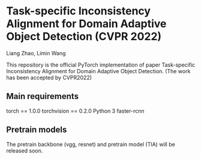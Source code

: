 # Task-specific Inconsistency Alignment for Domain Adaptive Object Detection (CVPR 2022)

Liang Zhao, Limin Wang

This repository is the official PyTorch implementation of paper Task-specific Inconsistency Alignment for Domain Adaptive Object Detection. (The work has been accepted by CVPR2022)

## Main requirements
torch == 1.0.0
torchvision == 0.2.0
Python 3
faster-rcnn

<!-- ## Environmental settings
This repository is developed using python 3.6.7 on Ubuntu 16.04.5 LTS. The CUDA nad CUDNN version is 9.0 and 7.4.1 respectively. We use one NVIDIA 1080ti GPU card for training and testing. Other platforms or GPU cards are not fully tested. -->

## Pretrain models
The pretrain backbone (vgg, resnet) and pretrain model (TIA) will be released soon.

